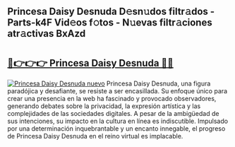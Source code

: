 ## Princesa Daisy Desnuda D𝚎sn𝚞dos filtr𝚊dos - Parts-k4F Vid𝚎os f𝚘tos - N𝚞evas filtr𝚊ciones atr𝚊ctivas BxAzd

# <h2><a href="http://mb13msk.tromn.icu/?c=Princesa+Daisy+Desnuda">🔗👉👉👉 Princesa Daisy Desnuda 🔗🔗</a></h2>

[![Princesa Daisy Desnuda nuevo](https://i.imgur.com/pEAQMta.gif)](http://mb13msk.tromn.icu/?c=Princesa+Daisy+Desnuda)
Princesa Daisy Desnuda, una figura paradójica y desafiante, se resiste a ser encasillada. Su enfoque único para crear una presencia en la web ha fascinado y provocado observadores, generando debates sobre la privacidad, la expresión artística y las complejidades de las sociedades digitales. A pesar de la ambigüedad de sus intenciones, su impacto en la cultura en línea es indiscutible. Impulsado por una determinación inquebrantable y un encanto innegable, el progreso de Princesa Daisy Desnuda en el reino virtual es implacable.
